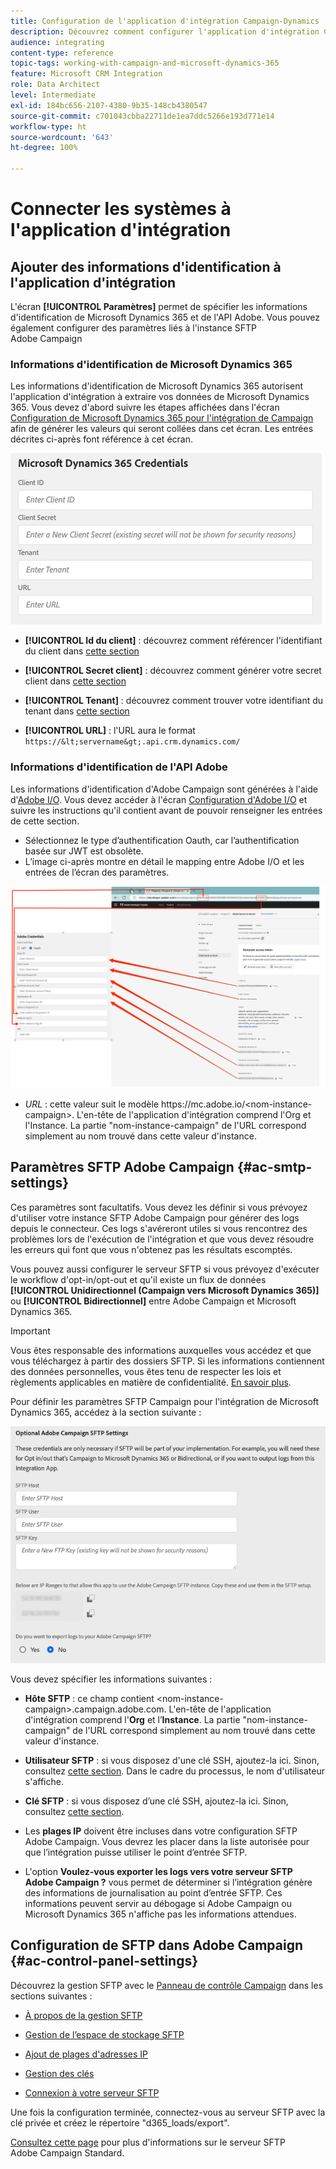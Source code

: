 ```yaml
---
title: Configuration de l'application d'intégration Campaign-Dynamics
description: Découvrez comment configurer l'application d'intégration Campaign-Dynamics
audience: integrating
content-type: reference
topic-tags: working-with-campaign-and-microsoft-dynamics-365
feature: Microsoft CRM Integration
role: Data Architect
level: Intermediate
exl-id: 184bc656-2107-4380-9b35-148cb4380547
source-git-commit: c701043cbba22711de1ea7ddc5266e193d771e14
workflow-type: ht
source-wordcount: '643'
ht-degree: 100%

---
```


# Connecter les systèmes à l&#39;application d&#39;intégration

## Ajouter des informations d&#39;identification à l&#39;application d&#39;intégration

L&#39;écran **[!UICONTROL Paramètres]** permet de spécifier les informations d&#39;identification de Microsoft Dynamics 365 et de l&#39;API Adobe. Vous pouvez également configurer des paramètres liés à l&#39;instance SFTP Adobe Campaign

### Informations d&#39;identification de Microsoft Dynamics 365

Les informations d&#39;identification de Microsoft Dynamics 365 autorisent l&#39;application d&#39;intégration à extraire vos données de Microsoft Dynamics 365.  Vous devez d&#39;abord suivre les étapes affichées dans l&#39;écran [Configuration de Microsoft Dynamics 365 pour l&#39;intégration de Campaign](../../integrating/using/d365-acs-configure-d365.md) afin de générer les valeurs qui seront collées dans cet écran. Les entrées décrites ci-après font référence à cet écran.

![](assets/do-not-localize/d365-to-acs-ui-page-workflows-settings-d365.png)

* **[!UICONTROL Id du client]** : découvrez comment référencer l&#39;identifiant du client dans [cette section](../../integrating/using/d365-acs-configure-d365.md#register-a-new-app)

* **[!UICONTROL Secret client]** : découvrez comment générer votre secret client dans [cette section](../../integrating/using/d365-acs-configure-d365.md#generate-a-client-secret)

* **[!UICONTROL Tenant]** : découvrez comment trouver votre identifiant du tenant dans [cette section](../../integrating/using/d365-acs-configure-d365.md#get-the-tenant-id)

* **[!UICONTROL URL]** : l&#39;URL aura le format `https://&lt;servername&gt;.api.crm.dynamics.com/`

### Informations d&#39;identification de l&#39;API Adobe

Les informations d&#39;identification d&#39;Adobe Campaign sont générées à l&#39;aide d&#39;[Adobe I/O](https://www.adobe.io/). Vous devez accéder à l&#39;écran [Configuration d&#39;Adobe I/O](../../integrating/using/d365-acs-configure-adobe-io.md) et suivre les instructions qu&#39;il contient avant de pouvoir renseigner les entrées de cette section.

* Sélectionnez le type d’authentification Oauth, car l’authentification basée sur JWT est obsolète.
* L’image ci-après montre en détail le mapping entre Adobe I/O et les entrées de l’écran des paramètres.

![](assets/do-not-localize/d365-to-acs-ui-page-workflows-settings-adobeio.png)

* *URL* : cette valeur suit le modèle https\://mc.adobe.io/&lt;nom-instance-campaign>. L&#39;en-tête de l&#39;application d&#39;intégration comprend l&#39;Org et l&#39;Instance. La partie &quot;nom-instance-campaign&quot; de l&#39;URL correspond simplement au nom trouvé dans cette valeur d&#39;instance.

## Paramètres SFTP Adobe Campaign {#ac-smtp-settings}

Ces paramètres sont facultatifs. Vous devez les définir si vous prévoyez d&#39;utiliser votre instance SFTP Adobe Campaign pour générer des logs depuis le connecteur. Ces logs s&#39;avéreront utiles si vous rencontrez des problèmes lors de l&#39;exécution de l&#39;intégration et que vous devez résoudre les erreurs qui font que vous n&#39;obtenez pas les résultats escomptés.

Vous pouvez aussi configurer le serveur SFTP si vous prévoyez d&#39;exécuter le workflow d&#39;opt-in/opt-out et qu&#39;il existe un flux de données **[!UICONTROL Unidirectionnel (Campaign vers Microsoft Dynamics 365)]** ou **[!UICONTROL Bidirectionnel]** entre Adobe Campaign et Microsoft Dynamics 365.

>[!IMPORTANT]
>
>Vous êtes responsable des informations auxquelles vous accédez et que vous téléchargez à partir des dossiers SFTP. Si les informations contiennent des données personnelles, vous êtes tenu de respecter les lois et règlements applicables en matière de confidentialité. [En savoir plus](../../integrating/using/d365-acs-notices-and-recommendations.md#acs-msdyn-manage-privacy).
>

Pour définir les paramètres SFTP Campaign pour l&#39;intégration de Microsoft Dynamics 365, accédez à la section suivante :

![](assets/do-not-localize/d365-to-acs-ui-page-workflows-settings-sftp.png)

Vous devez spécifier les informations suivantes :

* **Hôte SFTP** : ce champ contient &lt;nom-instance-campaign>.campaign.adobe.com. L&#39;en-tête de l&#39;application d&#39;intégration comprend l&#39;**Org** et l’**Instance**. La partie &quot;nom-instance-campaign&quot; de l&#39;URL correspond simplement au nom trouvé dans cette valeur d&#39;instance.

* **Utilisateur SFTP** : si vous disposez d&#39;une clé SSH, ajoutez-la ici. Sinon, consultez [cette section](#ac-control-panel-settings). Dans le cadre du processus, le nom d&#39;utilisateur s&#39;affiche.

* **Clé SFTP** : si vous disposez d’une clé SSH, ajoutez-la ici. Sinon, consultez [cette section](#ac-control-panel-settings).

* Les **plages IP** doivent être incluses dans votre configuration SFTP Adobe Campaign. Vous devrez les placer dans la liste autorisée pour que l’intégration puisse utiliser le point d’entrée SFTP.

* L&#39;option **Voulez-vous exporter les logs vers votre serveur SFTP Adobe Campaign ?** vous permet de déterminer si l’intégration génère des informations de journalisation au point d’entrée SFTP. Ces informations peuvent servir au débogage si Adobe Campaign ou Microsoft Dynamics 365 n&#39;affiche pas les informations attendues.

## Configuration de SFTP dans Adobe Campaign {#ac-control-panel-settings}

Découvrez la gestion SFTP avec le [Panneau de contrôle Campaign](https://experienceleague.adobe.com/docs/control-panel/using/control-panel-home.html?lang=fr) dans les sections suivantes :

* [À propos de la gestion SFTP](https://experienceleague.adobe.com/docs/control-panel/using/sftp-management/about-sftp-management.html?lang=fr#sftp-management)

* [Gestion de l’espace de stockage SFTP](https://experienceleague.adobe.com/docs/control-panel/using/sftp-management/key-management.html?lang=fr#installing-ssh-key)

* [Ajout de plages d&#39;adresses IP](https://experienceleague.adobe.com/docs/control-panel/using/sftp-management/ip-range-allow-listing.html?lang=fr#sftp-management)

* [Gestion des clés](https://experienceleague.adobe.com/docs/control-panel/using/sftp-management/key-management.html?lang=fr#sftp-management)

* [Connexion à votre serveur SFTP](https://experienceleague.adobe.com/docs/control-panel/using/sftp-management/logging-into-sftp-server.html?lang=fr#sftp-management)

Une fois la configuration terminée, connectez-vous au serveur SFTP avec la clé privée et créez le répertoire &quot;d365_loads/export&quot;.

[Consultez cette page](https://experienceleague.adobe.com/docs/campaign-standard-learn/control-panel/sftp-management/monitoring-server-capacity.html?lang=fr#sftp-management) pour plus d&#39;informations sur le serveur SFTP Adobe Campaign Standard.
